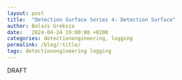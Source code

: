 ```yaml
---
layout: post
title:  "Detection Surface Series 4: Detection Surface"
author: Balazs Greksza
date:   2024-04-24 19:00:00 +0200
categories: detectionengineering, logging
permalink: /blog/:title/
tags: detectionengineering logging
---
```


DRAFT
